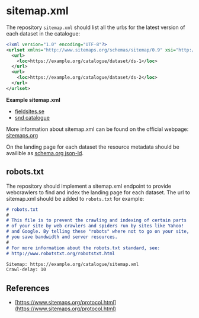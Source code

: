 # sitemap.xml

The repository `sitemap.xml` should list all the url:s for the latest version of each dataset in the catalogue:

```xml
<?xml version="1.0" encoding="UTF-8"?>
<urlset xmlns="http://www.sitemaps.org/schemas/sitemap/0.9" xsi="http://www.w3.org/2001/XMLSchema-instance" schemaLocation="http://www.sitemaps.org/schemas/sitemap/0.9 http://www.sitemaps.org/schemas/sitemap/0.9/sitemap.xsd">
  <url>
    <loc>https://example.org/catalogue/dataset/ds-1</loc>
  </url>
  <url>
    <loc>https://example.org/catalogue/dataset/ds-2</loc>
  </url>
</urlset>
```

__Example sitemap.xml__

* [fieldsites.se](https://meta.fieldsites.se/sitemap.xml)
* [snd catalogue](https://snd.gu.se/en/catalogue/sitemap.xml)

More information about sitemap.xml can be found on the official webpage: [sitemaps.org](https://www.sitemaps.org)

On the landing page for each dataset the resource metadata should be availible as [schema.org json-ld](../metadata/schema-org-json-ld.md).

## robots.txt

The repository should implement a sitemap.xml endpoint to provide webcrawlers to find and index the landing page for each dataset. The url to sitemap.xml should be added to `robots.txt` for example:

```markdown
# robots.txt
#
# This file is to prevent the crawling and indexing of certain parts
# of your site by web crawlers and spiders run by sites like Yahoo!
# and Google. By telling these "robots" where not to go on your site,
# you save bandwidth and server resources.
#
# For more information about the robots.txt standard, see:
# http://www.robotstxt.org/robotstxt.html

Sitemap: https://example.org/catalogue/sitemap.xml
Crawl-delay: 10
```

## References
- [https://www.sitemaps.org/protocol.html](https://www.sitemaps.org/protocol.html)